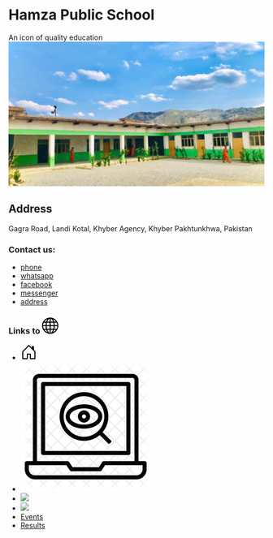 # Hamza Public School
An icon of quality education
![Hamza School Image](images/school.jpg)

## Address
Gagra Road, Landi Kotal, Khyber Agency, Khyber Pakhtunkhwa, Pakistan

### Contact us:
* [phone](+923028171873)
* [whatsapp](https://wa.me/923028171873)
* [facebook](https://hamzapublichighschool)
* [messenger](https://m.me/hamzapublichighschool)
* [address](https://goo.gl/maps/SDPeHyfVoLfdwp2F6)

### Links to ![](./svgs/globe.svg)
* [![](./svgs/house-door.svg)](https://shahsawoodhamzavi.github.io/HPHS)
* [![](images/overview.png)](https://shahsawoodhamzavi.github.io/HPHS/overview.html)
* [![](./svgs/mortarboard-fill)](https://shahsawoodhamzavi.github.io/HPHS/alumni.html)
* [![](./svgs/calender2-event.svg)](https://shahsawoodhamzavi.github.io/HPHS/admission.html)
* [Events](https://shahsawoodhamzavi.github.io/HPHS/events.html)
* [Results](https://shahsawoodhamzavi.github.io/HPHS/results.html)

